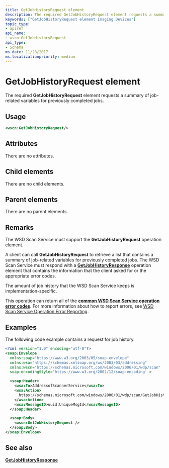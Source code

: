 ```yaml
---
title: GetJobHistoryRequest element
description: The required GetJobHistoryRequest element requests a summary of job-related variables for previously completed jobs.
keywords: ["GetJobHistoryRequest element Imaging Devices"]
topic_type:
- apiref
api_name:
- wscn GetJobHistoryRequest
api_type:
- Schema
ms.date: 11/28/2017
ms.localizationpriority: medium
---
```


# GetJobHistoryRequest element


The required **GetJobHistoryRequest** element requests a summary of job-related variables for previously completed jobs.

## Usage

```xml
<wscn:GetJobHistoryRequest/>
```

## Attributes

There are no attributes.

## Child elements


There are no child elements.

## Parent elements


There are no parent elements.

## Remarks

The WSD Scan Service must support the **GetJobHistoryRequest** operation element.

A client can call **GetJobHistoryRequest** to retrieve a list that contains a summary of job-related variables for previously completed jobs. The WSD Scan Service must respond with a [**GetJobHistoryResponse**](getjobhistoryresponse.md) operation element that contains the information that the client asked for or the appropriate error codes.

The amount of job history that the WSD Scan Service keeps is implementation-specific.

This operation can return all of the [**common WSD Scan Service operation error codes**](common-wsd-scan-service-operation-error-codes.md). For more information about how to report errors, see [WSD Scan Service Operation Error Reporting](wsd-scan-service-operation-error-reporting.md).

## Examples

The following code example contains a request for job history.

```xml
<?xml version="1.0" encoding="utf-8"?>
<soap:Envelope
  xmlns:soap="https://www.w3.org/2003/05/soap-envelope"
  xmlns:wsa="https://schemas.xmlsoap.org/ws/2003/03/addressing"
  xmlns:wscn="https://schemas.microsoft.com/windows/2006/01/wdp/scan"
  soap:encodingStyle='https://www.w3.org/2002/12/soap-encoding' >

  <soap:Header>
    <wsa:To>AddressofScannerService</wsa:To>
    <wsa:Action>
      https://schemas.microsoft.com/windows/2006/01/wdp/scan/GetJobHistory
    </wsa:Action>
    <wsa:MessageID>uuid:UniqueMsgId</wsa:MessageID>
  </soap:Header>

  <soap:Body>
    <wscn:GetJobHistoryRequest />
  </soap:Body>
</soap:Envelope>
```

## See also


[**GetJobHistoryResponse**](getjobhistoryresponse.md)

 

 






